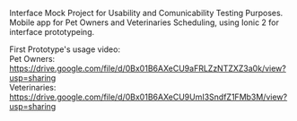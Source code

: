 Interface Mock Project for Usability and Comunicability Testing Purposes.
Mobile app for Pet Owners and Veterinaries Scheduling, using Ionic 2 for interface prototypeing.

First Prototype's usage video:  
Pet Owners: https://drive.google.com/file/d/0Bx01B6AXeCU9aFRLZzNTZXZ3a0k/view?usp=sharing  
Veterinaries: https://drive.google.com/file/d/0Bx01B6AXeCU9UmI3SndfZ1FMb3M/view?usp=sharing
